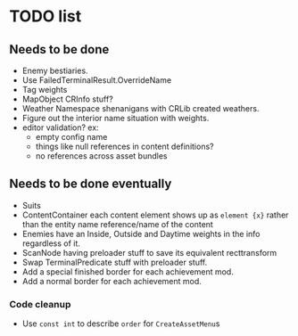 # TODO list

## Needs to be done

- Enemy bestiaries.
- Use FailedTerminalResult.OverrideName
- Tag weights
- MapObject CRInfo stuff?
- Weather Namespace shenanigans with CRLib created weathers.
- Figure out the interior name situation with weights.
- editor validation? ex:
  - empty config name
  - things like null references in content definitions?
  - no references across asset bundles

## Needs to be done eventually

- Suits
- ContentContainer each content element shows up as `element {x}` rather than the entity name reference/name of the content
- Enemies have an Inside, Outside and Daytime weights in the info regardless of it.
- ScanNode having preloader stuff to save its equivalent recttransform
- Swap TerminalPredicate stuff with preloader stuff.
- Add a special finished border for each achievement mod.
- Add a normal border for each achievement mod.

### Code cleanup
- Use `const int` to describe `order` for `CreateAssetMenu`s